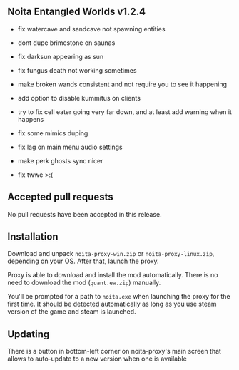 ## Noita Entangled Worlds v1.2.4

- fix watercave and sandcave not spawning entities

- dont dupe brimestone on saunas

- fix darksun appearing as sun

- fix fungus death not working sometimes

- make broken wands consistent and not require you to see it happening

- add option to disable kummitus on clients

- try to fix cell eater going very far down, and at least add warning when it happens

- fix some mimics duping

- fix lag on main menu audio settings

- make perk ghosts sync nicer

- fix twwe >:(

## Accepted pull requests


No pull requests have been accepted in this release.

## Installation


Download and unpack `noita-proxy-win.zip` or `noita-proxy-linux.zip`, depending on your OS. After that, launch the proxy.


Proxy is able to download and install the mod automatically. There is no need to download the mod (`quant.ew.zip`) manually.


You'll be prompted for a path to `noita.exe` when launching the proxy for the first time.
It should be detected automatically as long as you use steam version of the game and steam is launched.
        

## Updating


There is a button in bottom-left corner on noita-proxy's main screen that allows to auto-update to a new version when one is available

